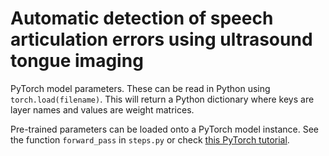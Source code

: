 # Automatic detection of speech articulation errors using ultrasound tongue imaging

PyTorch model parameters. These can be read in Python using `torch.load(filename)`. This will return a Python dictionary where keys are layer names and values are weight matrices.

Pre-trained parameters can be loaded onto a PyTorch model instance. See the function `forward_pass` in `steps.py` or check [this PyTorch tutorial](https://pytorch.org/tutorials/beginner/saving_loading_models.html).

